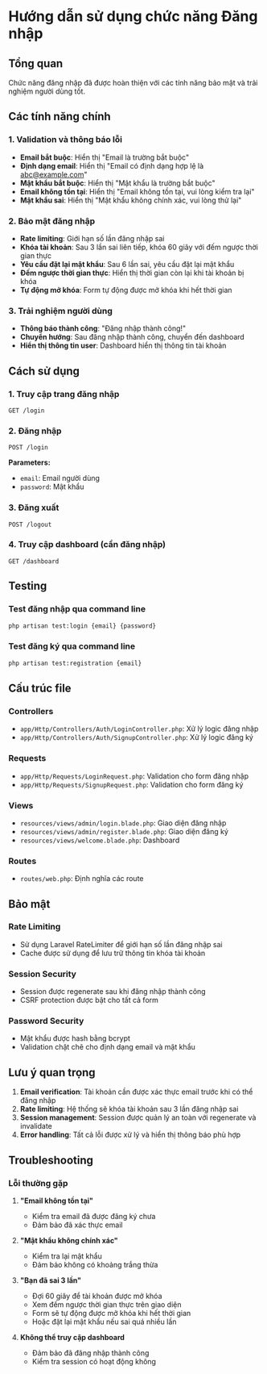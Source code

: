 # Hướng dẫn sử dụng chức năng Đăng nhập

## Tổng quan

Chức năng đăng nhập đã được hoàn thiện với các tính năng bảo mật và trải nghiệm người dùng tốt.

## Các tính năng chính

### 1. Validation và thông báo lỗi

-   **Email bắt buộc**: Hiển thị "Email là trường bắt buộc"
-   **Định dạng email**: Hiển thị "Email có định dạng hợp lệ là abc@example.com"
-   **Mật khẩu bắt buộc**: Hiển thị "Mật khẩu là trường bắt buộc"
-   **Email không tồn tại**: Hiển thị "Email không tồn tại, vui lòng kiểm tra lại"
-   **Mật khẩu sai**: Hiển thị "Mật khẩu không chính xác, vui lòng thử lại"

### 2. Bảo mật đăng nhập

-   **Rate limiting**: Giới hạn số lần đăng nhập sai
-   **Khóa tài khoản**: Sau 3 lần sai liên tiếp, khóa 60 giây với đếm ngược thời gian thực
-   **Yêu cầu đặt lại mật khẩu**: Sau 6 lần sai, yêu cầu đặt lại mật khẩu
-   **Đếm ngược thời gian thực**: Hiển thị thời gian còn lại khi tài khoản bị khóa
-   **Tự động mở khóa**: Form tự động được mở khóa khi hết thời gian

### 3. Trải nghiệm người dùng

-   **Thông báo thành công**: "Đăng nhập thành công!"
-   **Chuyển hướng**: Sau đăng nhập thành công, chuyển đến dashboard
-   **Hiển thị thông tin user**: Dashboard hiển thị thông tin tài khoản

## Cách sử dụng

### 1. Truy cập trang đăng nhập

```
GET /login
```

### 2. Đăng nhập

```
POST /login
```

**Parameters:**

-   `email`: Email người dùng
-   `password`: Mật khẩu

### 3. Đăng xuất

```
POST /logout
```

### 4. Truy cập dashboard (cần đăng nhập)

```
GET /dashboard
```

## Testing

### Test đăng nhập qua command line

```bash
php artisan test:login {email} {password}
```

### Test đăng ký qua command line

```bash
php artisan test:registration {email}
```

## Cấu trúc file

### Controllers

-   `app/Http/Controllers/Auth/LoginController.php`: Xử lý logic đăng nhập
-   `app/Http/Controllers/Auth/SignupController.php`: Xử lý logic đăng ký

### Requests

-   `app/Http/Requests/LoginRequest.php`: Validation cho form đăng nhập
-   `app/Http/Requests/SignupRequest.php`: Validation cho form đăng ký

### Views

-   `resources/views/admin/login.blade.php`: Giao diện đăng nhập
-   `resources/views/admin/register.blade.php`: Giao diện đăng ký
-   `resources/views/welcome.blade.php`: Dashboard

### Routes

-   `routes/web.php`: Định nghĩa các route

## Bảo mật

### Rate Limiting

-   Sử dụng Laravel RateLimiter để giới hạn số lần đăng nhập sai
-   Cache được sử dụng để lưu trữ thông tin khóa tài khoản

### Session Security

-   Session được regenerate sau khi đăng nhập thành công
-   CSRF protection được bật cho tất cả form

### Password Security

-   Mật khẩu được hash bằng bcrypt
-   Validation chặt chẽ cho định dạng email và mật khẩu

## Lưu ý quan trọng

1. **Email verification**: Tài khoản cần được xác thực email trước khi có thể đăng nhập
2. **Rate limiting**: Hệ thống sẽ khóa tài khoản sau 3 lần đăng nhập sai
3. **Session management**: Session được quản lý an toàn với regenerate và invalidate
4. **Error handling**: Tất cả lỗi được xử lý và hiển thị thông báo phù hợp

## Troubleshooting

### Lỗi thường gặp

1. **"Email không tồn tại"**

    - Kiểm tra email đã được đăng ký chưa
    - Đảm bảo đã xác thực email

2. **"Mật khẩu không chính xác"**

    - Kiểm tra lại mật khẩu
    - Đảm bảo không có khoảng trắng thừa

3. **"Bạn đã sai 3 lần"**

    - Đợi 60 giây để tài khoản được mở khóa
    - Xem đếm ngược thời gian thực trên giao diện
    - Form sẽ tự động được mở khóa khi hết thời gian
    - Hoặc đặt lại mật khẩu nếu sai quá nhiều lần

4. **Không thể truy cập dashboard**
    - Đảm bảo đã đăng nhập thành công
    - Kiểm tra session có hoạt động không
